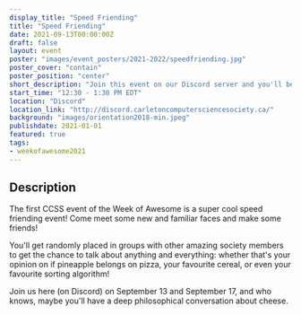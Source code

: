 ```yaml
---
display_title: "Speed Friending"
title: "Speed Friending"
date: 2021-09-13T00:00:00Z
draft: false
layout: event
poster: "images/event_posters/2021-2022/speedfriending.jpg"
poster_cover: "contain"
poster_position: "center"
short_description: "Join this event on our Discord server and you'll be randomly shuffled into a new group conversation every few minutes."
start_time: "12:30 - 1:30 PM EDT"
location: "Discord"
location_link: "http://discord.carletoncomputersciencesociety.ca/"
background: "images/orientation2018-min.jpeg"
publishdate: 2021-01-01
featured: true
tags:
- weekofawesome2021
---
```


## Description

The first CCSS event of the Week of Awesome is a super cool speed friending event! Come meet some new and familiar faces and make some friends!

You'll get randomly placed in groups with other amazing society members to get the chance to talk about anything and everything: whether that's your opinion on if pineapple belongs on pizza, your favourite cereal, or even your favourite sorting algorithm!

Join us here (on Discord) on September 13 and September 17, and who knows, maybe you'll have a deep philosophical conversation about cheese.